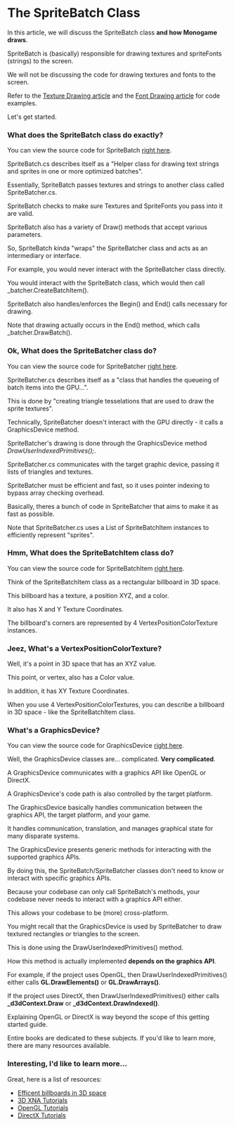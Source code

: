 


# The SpriteBatch Class


In this article, we will discuss the SpriteBatch class **and how Monogame draws**.


SpriteBatch is (basically) responsible for drawing textures and spriteFonts (strings) to the screen.

We will not be discussing the code for drawing textures and fonts to the screen.

Refer to the [Texture Drawing article](TextureDrawing.md) 
and the [Font Drawing article](FontDrawing.md) for code examples.

Let's get started.


### What does the SpriteBatch class do exactly?


You can view the source code for SpriteBatch 
[right here](https://github.com/MonoGame/MonoGame/blob/develop/MonoGame.Framework/Graphics/SpriteBatch.cs).


SpriteBatch.cs describes itself as a "Helper class for drawing text strings and sprites in one or more optimized batches".

Essentially, SpriteBatch passes textures and strings to another class called SpriteBatcher.cs.

SpriteBatch checks to make sure Textures and SpriteFonts you pass into it are valid.

SpriteBatch also has a variety of Draw() methods that accept various parameters.


So, SpriteBatch kinda "wraps" the SpriteBatcher class and acts as an intermediary or interface.

For example, you would never interact with the SpriteBatcher class directly.

You would interact with the SpriteBatch class, which would then call _batcher.CreateBatchItem().

SpriteBatch also handles/enforces the Begin() and End() calls necessary for drawing.

Note that drawing actually occurs in the End() method, which calls _batcher.DrawBatch().


### Ok, What does the SpriteBatcher class do?


You can view the source code for SpriteBatcher 
[right here](https://github.com/MonoGame/MonoGame/blob/develop/MonoGame.Framework/Graphics/SpriteBatcher.cs).


SpriteBatcher.cs describes itself as a "class that handles the queueing of batch items into the GPU...".

This is done by "creating triangle tesselations that are used to draw the sprite textures".

Technically, SpriteBatcher doesn't interact with the GPU directly - it calls a GraphicsDevice method.

SpriteBatcher's drawing is done through the GraphicsDevice method _DrawUserIndexedPrimitives();_.


SpriteBatcher.cs communicates with the target graphic device, passing it lists of triangles and textures.

SpriteBatcher must be efficient and fast, so it uses pointer indexing to bypass array checking overhead.

Basically, theres a bunch of code in SpriteBatcher that aims to make it as fast as possible.

Note that SpriteBatcher.cs uses a List of SpriteBatchItem instances to efficiently represent "sprites".


### Hmm, What does the SpriteBatchItem class do?


You can view the source code for SpriteBatchItem 
[right here](https://github.com/MonoGame/MonoGame/blob/develop/MonoGame.Framework/Graphics/SpriteBatchItem.cs).


Think of the SpriteBatchItem class as a rectangular billboard in 3D space.

This billboard has a texture, a position XYZ, and a color.

It also has X and Y Texture Coordinates.

The billboard's corners are represented by 4 VertexPositionColorTexture instances.


### Jeez, What's a VertexPositionColorTexture?


Well, it's a point in 3D space that has an XYZ value.

This point, or vertex, also has a Color value.

In addition, it has XY Texture Coordinates.

When you use 4 VertexPositionColorTextures, you can describe a billboard in 3D space - like the SpriteBatchItem class.


### What's a GraphicsDevice?


You can view the source code for GraphicsDevice 
[right here](https://github.com/MonoGame/MonoGame/blob/develop/MonoGame.Framework/Graphics/GraphicsDevice.cs).


Well, the GraphicsDevice classes are... complicated. **Very complicated**.

A GraphicsDevice communicates with a graphics API like OpenGL or DirectX.

A GraphicsDevice's code path is also controlled by the target platform.

The GraphicsDevice basically handles communication between the graphics API, the target platform, and your game.

It handles communication, translation, and manages graphical state for many disparate systems.


The GraphicsDevice presents generic methods for interacting with the supported graphics APIs.

By doing this, the SpriteBatch/SpriteBatcher classes don't need to know or interact with specific graphics APIs.

Because your codebase can only call SpriteBatch's methods, your codebase never needs to interact with a graphics API either.

This allows your codebase to be (more) cross-platform.


You might recall that the GraphicsDevice is used by SpriteBatcher to draw textured rectangles or triangles to the screen.

This is done using the DrawUserIndexedPrimitives() method.

How this method is actually implemented **depends on the graphics API**.

For example, if the project uses OpenGL, then DrawUserIndexedPrimitives() either calls **GL.DrawElements()** or **GL.DrawArrays()**.

If the project uses DirectX, then DrawUserIndexedPrimitives() either calls **_d3dContext.Draw** or **_d3dContext.DrawIndexed()**.


Explaining OpenGL or DirectX is way beyond the scope of this getting started guide.

Entire books are dedicated to these subjects. If you'd like to learn more, there are many resources available.


### Interesting, I'd like to learn more...


Great, here is a list of resources:

- [Efficent billboards in 3D space](https://blogs.msdn.microsoft.com/shawnhar/2011/01/12/spritebatch-billboards-in-a-3d-world/)
- [3D XNA Tutorials](http://www.riemers.net/)
- [OpenGL Tutorials](http://www.opengl-tutorial.org/)
- [DirectX Tutorials](http://www.directxtutorial.com/)



